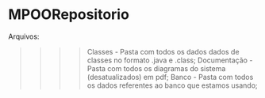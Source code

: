 MPOORepositorio
===============
Arquivos:

>>>> Classes - Pasta com todos os dados dados de classes no formato .java e .class;
>>>> Documentação - Pasta com todos os diagramas do sistema (desatualizados) em pdf;
>>>> Banco - Pasta com todos os dados referentes ao banco que estamos usando;

